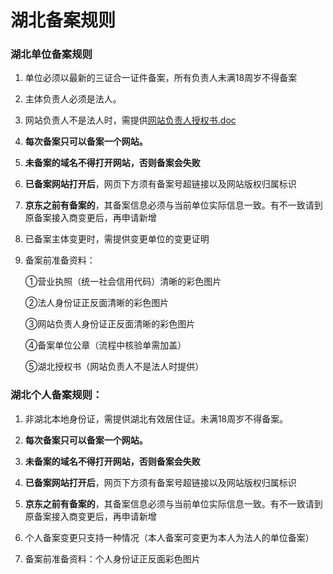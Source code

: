 # 湖北备案规则

### 湖北单位备案规则

1. 单位必须以最新的三证合一证件备案，所有负责人未满18周岁不得备案 

2. 主体负责人必须是法人。

3. 网站负责人不是法人时，需提供[网站负责人授权书.doc](https://badownload.s3.cn-north-1.jdcloud-oss.com/buchongziliao/hubei/wangzhanfuzerenshouquanshu.doc)

4. **每次备案只可以备案一个网站。**

5. **未备案的域名不得打开网站，否则备案会失败**

6. **已备案网站打开后**，网页下方须有备案号超链接以及网站版权归属标识

7. **京东之前有备案的**，其备案信息必须与当前单位实际信息一致。有不一致请到原备案接入商变更后，再申请新增

8. 已备案主体变更时，需提供变更单位的变更证明

9. 备案前准备资料：

   ①营业执照（统一社会信用代码）清晰的彩色图片

   ②法人身份证正反面清晰的彩色图片

   ③网站负责人身份证正反面清晰的彩色图片

   ④备案单位公章（流程中核验单需加盖）

   ⑤湖北授权书（网站负责人不是法人时提供）


### 湖北个人备案规则：

1. 非湖北本地身份证，需提供湖北有效居住证。未满18周岁不得备案。

2. **每次备案只可以备案一个网站。**

3. **未备案的域名不得打开网站，否则备案会失败**

4. **已备案网站打开后**，网页下方须有备案号超链接以及网站版权归属标识

5. **京东之前有备案的**，其备案信息必须与当前单位实际信息一致。有不一致请到原备案接入商变更后，再申请新增

6. 个人备案变更只支持一种情况（本人备案可变更为本人为法人的单位备案）

7. 备案前准备资料：个人身份证正反面彩色图片
